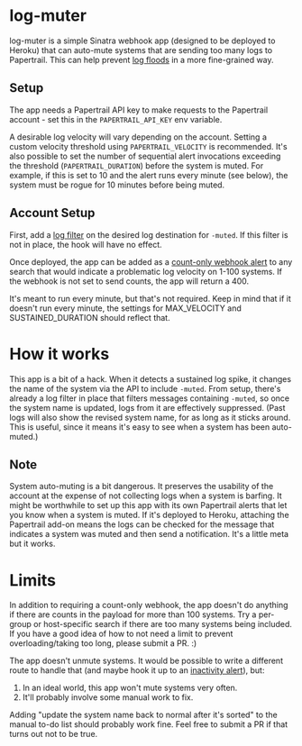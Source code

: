 # log-muter

log-muter is a simple Sinatra webhook app (designed to be deployed to Heroku) that can auto-mute systems that are sending too many logs to Papertrail. This can help prevent [log floods](https://help.papertrailapp.com/kb/how-it-works/log-rate-notifications/) in a more fine-grained way.

## Setup

The app needs a Papertrail API key to make requests to the Papertrail account - set this in the `PAPERTRAIL_API_KEY` env variable.

A desirable log velocity will vary depending on the account. Setting a custom velocity threshold using `PAPERTRAIL_VELOCITY` is recommended. It's also possible to set the number of sequential alert invocations exceeding the threshold (`PAPERTRAIL_DURATION`) before the system is muted. For example, if this is set to 10 and the alert runs every minute (see below), the system must be rogue for 10 minutes before being muted.

## Account Setup

First, add a [log filter](https://help.papertrailapp.com/kb/how-it-works/log-filtering/) on the desired log destination for `-muted`. If this filter is not in place, the hook will have no effect.

Once deployed, the app can be added as a [count-only webhook alert](https://help.papertrailapp.com/kb/how-it-works/web-hooks/#count-only-webhooks) to any search that would indicate a problematic log velocity on 1-100 systems. If the webhook is not set to send counts, the app will return a 400.

It's meant to run every minute, but that's not required. Keep in mind that if it doesn't run every minute, the settings for MAX_VELOCITY and SUSTAINED_DURATION should reflect that. 

# How it works

This app is a bit of a hack. When it detects a sustained log spike, it changes the name of the system via the API to include `-muted`. From setup, there's already a log filter in place that filters messages containing `-muted`, so once the system name is updated, logs from it are effectively suppressed. (Past logs will also show the revised system name, for as long as it sticks around. This is useful, since it means it's easy to see when a system has been auto-muted.)

## Note

System auto-muting is a bit dangerous. It preserves the usability of the account at the expense of not collecting logs when a system is barfing. It might be worthwhile to set up this app with its own Papertrail alerts that let you know when a system is muted. If it's deployed to Heroku, attaching the Papertrail add-on means the logs can be checked for the message that indicates a system was muted and then send a notification. It's a little meta but it works.

# Limits

In addition to requiring a count-only webhook, the app doesn't do anything if there are counts in the payload for more than 100 systems. Try a per-group or host-specific search if there are too many systems being included. If you have a good idea of how to not need a limit to prevent overloading/taking too long, please submit a PR. :)

The app doesn't unmute systems. It would be possible to write a different route to handle that (and maybe hook it up to an [inactivity alert](https://help.papertrailapp.com/kb/how-it-works/alerts/#inactivity-alerts)), but: 

1. In an ideal world, this app won't mute systems very often.
2. It'll probably involve some manual work to fix. 

Adding "update the system name back to normal after it's sorted" to the manual to-do list should probably work fine. Feel free to submit a PR if that turns out not to be true.
